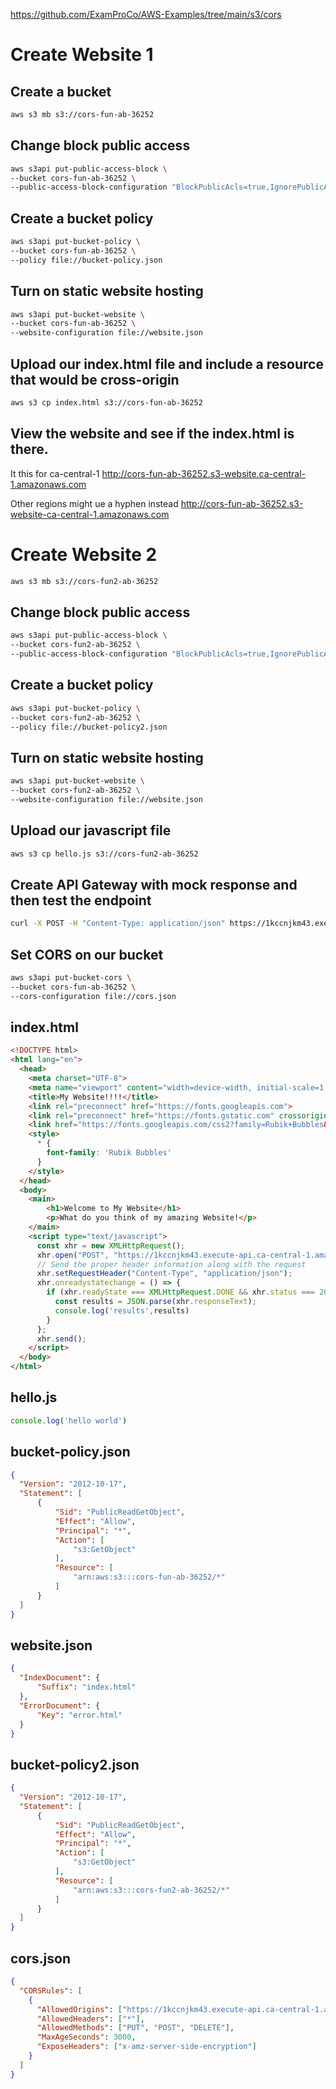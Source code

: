 https://github.com/ExamProCo/AWS-Examples/tree/main/s3/cors

# Create Website 1

## Create a bucket

```sh
aws s3 mb s3://cors-fun-ab-36252
```

## Change block public access

```sh
aws s3api put-public-access-block \
--bucket cors-fun-ab-36252 \
--public-access-block-configuration "BlockPublicAcls=true,IgnorePublicAcls=true,BlockPublicPolicy=false,RestrictPublicBuckets=false"
```

## Create a bucket policy

```sh
aws s3api put-bucket-policy \
--bucket cors-fun-ab-36252 \
--policy file://bucket-policy.json
```

## Turn on static website hosting

```sh
aws s3api put-bucket-website \
--bucket cors-fun-ab-36252 \
--website-configuration file://website.json
```

## Upload our index.html file and include a resource that would be cross-origin

```sh
aws s3 cp index.html s3://cors-fun-ab-36252
```

## View the website and see if the index.html is there.

It this for ca-central-1
http://cors-fun-ab-36252.s3-website.ca-central-1.amazonaws.com

Other regions might ue a hyphen instead
http://cors-fun-ab-36252.s3-website-ca-central-1.amazonaws.com


# Create Website 2

```sh
aws s3 mb s3://cors-fun2-ab-36252
```

## Change block public access

```sh
aws s3api put-public-access-block \
--bucket cors-fun2-ab-36252 \
--public-access-block-configuration "BlockPublicAcls=true,IgnorePublicAcls=true,BlockPublicPolicy=false,RestrictPublicBuckets=false"
```

## Create a bucket policy

```sh
aws s3api put-bucket-policy \
--bucket cors-fun2-ab-36252 \
--policy file://bucket-policy2.json
```

## Turn on static website hosting

```sh
aws s3api put-bucket-website \
--bucket cors-fun2-ab-36252 \
--website-configuration file://website.json
```

## Upload our javascript file

```sh
aws s3 cp hello.js s3://cors-fun2-ab-36252
```

## Create API Gateway with mock response and then test the endpoint

```sh
curl -X POST -H "Content-Type: application/json" https://1kccnjkm43.execute-api.ca-central-1.amazonaws.com/prod/hello
```

## Set CORS on our bucket

```sh
aws s3api put-bucket-cors \
--bucket cors-fun-ab-36252 \
--cors-configuration file://cors.json
```

## index.html

```html
<!DOCTYPE html>
<html lang="en">
  <head>
    <meta charset="UTF-8">
    <meta name="viewport" content="width=device-width, initial-scale=1.0">
    <title>My Website!!!!</title>
    <link rel="preconnect" href="https://fonts.googleapis.com">
    <link rel="preconnect" href="https://fonts.gstatic.com" crossorigin>
    <link href="https://fonts.googleapis.com/css2?family=Rubik+Bubbles&display=swap" rel="stylesheet">
    <style>
      * {
        font-family: 'Rubik Bubbles'
      }
    </style>
  </head>
  <body>
    <main>
        <h1>Welcome to My Website</h1>  
        <p>What do you think of my amazing Website!</p>
    </main>
    <script type="text/javascript">
      const xhr = new XMLHttpRequest();
      xhr.open("POST", "https://1kccnjkm43.execute-api.ca-central-1.amazonaws.com/prod/hello", true);
      // Send the proper header information along with the request
      xhr.setRequestHeader("Content-Type", "application/json");
      xhr.onreadystatechange = () => {
        if (xhr.readyState === XMLHttpRequest.DONE && xhr.status === 200) {
          const results = JSON.parse(xhr.responseText);
          console.log('results',results)
        }
      };
      xhr.send();
    </script>
  </body>
</html>
```

## hello.js

```js
console.log('hello world')
```

## bucket-policy.json

```json
{
  "Version": "2012-10-17",
  "Statement": [
      {
          "Sid": "PublicReadGetObject",
          "Effect": "Allow",
          "Principal": "*",
          "Action": [
              "s3:GetObject"
          ],
          "Resource": [
              "arn:aws:s3:::cors-fun-ab-36252/*"
          ]
      }
  ]
}
```

## website.json

```json
{
  "IndexDocument": {
      "Suffix": "index.html"
  },
  "ErrorDocument": {
      "Key": "error.html"
  }
}
```

## bucket-policy2.json

```json
{
  "Version": "2012-10-17",
  "Statement": [
      {
          "Sid": "PublicReadGetObject",
          "Effect": "Allow",
          "Principal": "*",
          "Action": [
              "s3:GetObject"
          ],
          "Resource": [
              "arn:aws:s3:::cors-fun2-ab-36252/*"
          ]
      }
  ]
}
```

## cors.json

```json
{
  "CORSRules": [
    {
      "AllowedOrigins": ["https://1kccnjkm43.execute-api.ca-central-1.amazonaws.com"],
      "AllowedHeaders": ["*"],
      "AllowedMethods": ["PUT", "POST", "DELETE"],
      "MaxAgeSeconds": 3000,
      "ExposeHeaders": ["x-amz-server-side-encryption"]
    }
  ]
}
```
